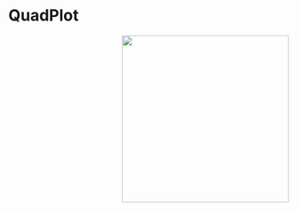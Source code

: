 # QuadPlot

<img align="right" height="300" src="https://github.com/wookoouk/quadplot/blob/master/Art/logo.png">